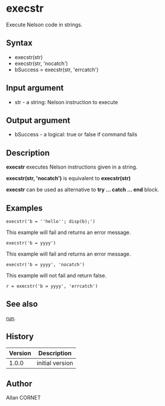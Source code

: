 

# execstr

Execute Nelson code in strings.

## Syntax

- execstr(str)
- execstr(str, 'nocatch')
- bSuccess = execstr(str, 'errcatch')

## Input argument

 - str - a string: Nelson instruction to execute

## Output argument

 - bSuccess - a logical: true or false if command fails

## Description


  <p><b>execstr</b> executes Nelson instructions given in a string.</p>
  <p><b>execstr(str, 'nocatch')</b> is equivalent to <b>execstr(str)</b></p>
  <p><b>execstr</b> can be used as alternative to <b>try ... catch ... end</b> block.</p>


## Examples

```Nelson
execstr('b = ''hello''; disp(b);')
```
This example will fail and returns an error message.
```Nelson
execstr('b = yyyy')
```
This example will fail and returns an error message.
```Nelson
execstr('b = yyyy', 'nocatch')
```
This example will not fail and return false.
```Nelson
r = execstr('b = yyyy', 'errcatch')
```

## See also

[run](run.md).
## History

|Version|Description|
|------|------|
|1.0.0|initial version|


## Author

Allan CORNET



